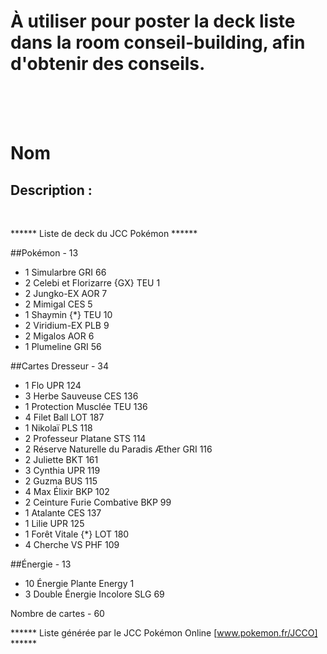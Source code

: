 # À utiliser pour poster la deck liste dans la room conseil-building, afin d'obtenir des conseils.

<br><br><br>
# Nom

## Description : 

<br>


****** Liste de deck du JCC Pokémon ******

##Pokémon - 13

* 1 Simularbre GRI 66
* 2 Celebi et Florizarre {GX} TEU 1
* 2 Jungko-EX AOR 7
* 2 Mimigal CES 5
* 1 Shaymin {*} TEU 10
* 2 Viridium-EX PLB 9
* 2 Migalos AOR 6
* 1 Plumeline GRI 56

##Cartes Dresseur - 34

* 1 Flo UPR 124
* 3 Herbe Sauveuse CES 136
* 1 Protection Musclée TEU 136
* 4 Filet Ball LOT 187
* 1 Nikolaï PLS 118
* 2 Professeur Platane STS 114
* 2 Réserve Naturelle du Paradis Æther GRI 116
* 2 Juliette BKT 161
* 3 Cynthia UPR 119
* 2 Guzma BUS 115
* 4 Max Élixir BKP 102
* 2 Ceinture Furie Combative BKP 99
* 1 Atalante CES 137
* 1 Lilie UPR 125
* 1 Forêt Vitale {*} LOT 180
* 4 Cherche VS PHF 109

##Énergie - 13

* 10 Énergie Plante Energy 1
* 3 Double Énergie Incolore SLG 69

Nombre de cartes - 60

****** Liste générée par le JCC Pokémon Online [www.pokemon.fr/JCCO] ******
